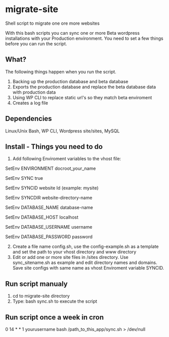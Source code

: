 # migrate-site
Shell script to migrate one ore more websites

With this bash scripts you can sync one or more Beta wordpress installations with your Production environment.
You need to set a few things before you can run the script.


## What?
The following things happen when you run the script.

1. Backing up the production database and beta database
2. Exports the production database and replace the beta database data with production data
3. Using WP CLI to replace static url's so they match beta enviroment
4. Creates a log file

## Dependencies
Linux/Unix Bash, WP CLI, Wordpress site/sites, MySQL

## Install - Things you need to do
1. Add following Enviroment variables to the vhost file:

  SetEnv ENVIRONMENT docroot_your_name
  
  SetEnv SYNC true

  SetEnv SYNCID website Id (example: mysite)
  
  SetEnv SYNCDIR website-directory-name
  
  SetEnv DATABASE_NAME database-name
  
  SetEnv DATABASE_HOST localhost
  
  SetEnv DATABASE_USERNAME username
  
  SetEnv DATABASE_PASSWORD password

2. Create a file name config.sh, use the config-example.sh as a template and set the path to your vhost directory and www directory
3. Edit or add one or more site files in /sites directory. Use sync_sitename.sh as example and edit directory names and domains. Save site configs with same name as vhost Enviroment variable SYNCID.

## Run script manualy
1. cd to migrate-site directory
2. Type: bash sync.sh to execute the script

## Run script once a week in cron
0 14 * * 1  yourusername  bash /path_to_this_app/sync.sh > /dev/null
